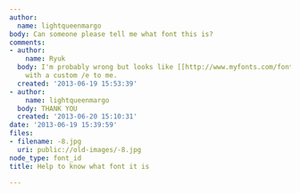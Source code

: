 ```yaml
---
author:
  name: lightqueenmargo
body: Can someone please tell me what font this is?
comments:
- author:
    name: Ryuk
  body: I'm probably wrong but looks like [[http://www.myfonts.com/fonts/itc/avant-garde-gothic|Avant-Garde]]
    with a custom /e to me.
  created: '2013-06-19 15:53:39'
- author:
    name: lightqueenmargo
  body: THANK YOU
  created: '2013-06-20 15:10:31'
date: '2013-06-19 15:39:59'
files:
- filename: -8.jpg
  uri: public://old-images/-8.jpg
node_type: font_id
title: Help to know what font it is

---
```

